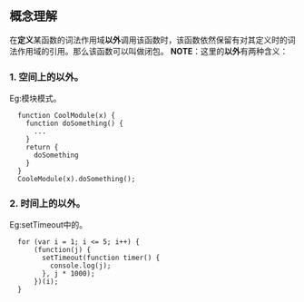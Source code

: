 ## 概念理解
在**定义**某函数的词法作用域**以外**调用该函数时，该函数依然保留有对其定义时的词法作用域的引用。那么该函数可以叫做闭包。
**NOTE**：这里的**以外**有两种含义：
### 1. 空间上的以外。
Eg:模块模式。
```
  function CoolModule(x) {
    function doSomething() {
      ...
    }
    return {
      doSomething
    }
  }
  CooleModule(x).doSomething();  
```
### 2. 时间上的以外。
Eg:setTimeout中的。
```
  for (var i = 1; i <= 5; i++) {
      (function(j) {
        setTimeout(function timer() {
          console.log(j);
        }, j * 1000);
      })(i);
  }
```